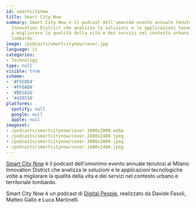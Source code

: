 ```yaml
---
id: smartcitynow
title: Smart City Now
summary: Smart City Now è il podcast dell'omonimo evento annuale tenutosi al Milano
  Innovation District che analizza le soluzioni e le applicazioni tecnologiche volte
  a migliorare la qualità della vita e dei servizi nel contesto urbano e territoriale
  lombardo.
image: /podcasts/smartcitynow/cover.jpg
language: it
categories:
- Technology
type: null
visible: true
scheme:
- '#F5E8E4'
- '#FFDADA'
- '#BD1616'
- '#420516'
platforms:
  spotify: null
  google: null
  apple: null
imageset:
- /podcasts/smartcitynow/cover.1000x1000.webp
- /podcasts/smartcitynow/cover.2400x2400.jpeg
- /podcasts/smartcitynow/cover.3000x3000.jpeg
- /podcasts/smartcitynow/cover.1400x1400.jpeg
---
```


[Smart City Now](https://www.smartcitynow.it/) è il podcast dell'omonimo evento annuale tenutosi al Milano Innovation District che analizza le soluzioni e le applicazioni tecnologiche volte a migliorare la qualità della vita e dei servizi nel contesto urbano e territoriale lombardo.

Smart City Now è un podcast di [Digital People](https://w3id.org/digitalpeople), realizzato da Davide Fasoli, Matteo Gallo e Luca Martinelli.